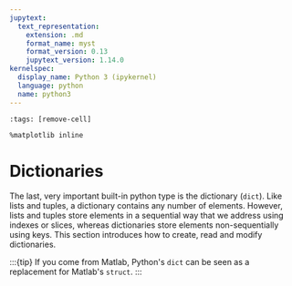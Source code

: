 ```yaml
---
jupytext:
  text_representation:
    extension: .md
    format_name: myst
    format_version: 0.13
    jupytext_version: 1.14.0
kernelspec:
  display_name: Python 3 (ipykernel)
  language: python
  name: python3
---
```


```{code-cell} ipython3
:tags: [remove-cell]

%matplotlib inline
```


# Dictionaries

The last, very important built-in python type is the dictionary (`dict`). Like lists and tuples, a dictionary contains any number of elements. However, lists and tuples store elements in a sequential way that we address using indexes or slices, whereas dictionaries store elements non-sequentially using keys. This section introduces how to create, read and modify dictionaries.

:::{tip}
If you come from Matlab, Python's `dict` can be seen as a replacement for Matlab's `struct`.
:::

